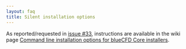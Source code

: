 ```yaml
---
layout: faq
title: Silent installation options
---
```


As reported/requested in [issue #33](https://github.com/blueCFD/Core/issues/33),
instructions are available in the wiki page
[Command line installation options for blueCFD Core installers](https://github.com/blueCFD/Core/wiki/Command-line-installation-options-for-blueCFD-Core-installers).
